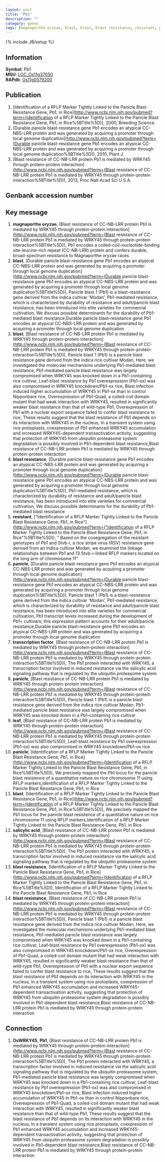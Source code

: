 ```yaml
---
layout: post
title: "Pb1"
description: ""
category: genes
tags: [magnaporthe oryzae, blast, blast, blast resistance, resistant, panicle, transcription factor, panicle, leaf, panicle, blast, salicylic acid, blast resistance, blast resistance]
---
```

{% include JB/setup %}

## Information
__Symbol__: Pb1  
__MSU__: [LOC_Os11g37050](http://rice.plantbiology.msu.edu/cgi-bin/ORF_infopage.cgi?orf=LOC_Os11g37050)  
__RAPdb__: [Os11g0579200](http://rapdb.dna.affrc.go.jp/viewer/gbrowse_details/irgsp1?name=Os11g0579200)  

## Publication
1. [Identification of a RFLP Marker Tightly Linked to the Panicle Blast Resistance Gene, Pb1, in Rice](http://www.ncbi.nlm.nih.gov/pubmed?term=(Identification of a RFLP Marker Tightly Linked to the Panicle Blast Resistance Gene, Pb1, in Rice%5BTitle%5D)), 2000, Breeding Science.
2. [Durable panicle blast-resistance gene Pb1 encodes an atypical CC-NBS-LRR protein and was generated by acquiring a promoter through local genome duplication](http://www.ncbi.nlm.nih.gov/pubmed?term=(Durable panicle blast-resistance gene Pb1 encodes an atypical CC-NBS-LRR protein and was generated by acquiring a promoter through local genome duplication%5BTitle%5D)), 2010, Plant J.
3. [Blast resistance of CC-NB-LRR protein Pb1 is mediated by WRKY45 through protein-protein interaction](http://www.ncbi.nlm.nih.gov/pubmed?term=(Blast resistance of CC-NB-LRR protein Pb1 is mediated by WRKY45 through protein-protein interaction%5BTitle%5D)), 2013, Proc Natl Acad Sci U S A.

## Genbank accession number

## Key message
1. __magnaporthe oryzae__, [Blast resistance of CC-NB-LRR protein Pb1 is mediated by WRKY45 through protein-protein interaction](http://www.ncbi.nlm.nih.gov/pubmed?term=(Blast resistance of CC-NB-LRR protein Pb1 is mediated by WRKY45 through protein-protein interaction%5BTitle%5D)),  Pb1 encodes a coiled-coil-nucleotide-binding site-leucine-rich repeat (CC-NB-LRR) protein and confers durable, broad-spectrum resistance to Magnaporthe oryzae races
2. __blast__, [Durable panicle blast-resistance gene Pb1 encodes an atypical CC-NBS-LRR protein and was generated by acquiring a promoter through local genome duplication](http://www.ncbi.nlm.nih.gov/pubmed?term=(Durable panicle blast-resistance gene Pb1 encodes an atypical CC-NBS-LRR protein and was generated by acquiring a promoter through local genome duplication%5BTitle%5D)),  Panicle blast 1 (Pb1) is a blast-resistance gene derived from the indica cultivar 'Modan', Pb1-mediated resistance, which is characterized by durability of resistance and adult/panicle blast resistance, has been introduced into elite varieties for commercial cultivation, We discuss possible determinants for the durability of Pb1-mediated blast resistance,Durable panicle blast-resistance gene Pb1 encodes an atypical CC-NBS-LRR protein and was generated by acquiring a promoter through local genome duplication
3. __blast__, [Blast resistance of CC-NB-LRR protein Pb1 is mediated by WRKY45 through protein-protein interaction](http://www.ncbi.nlm.nih.gov/pubmed?term=(Blast resistance of CC-NB-LRR protein Pb1 is mediated by WRKY45 through protein-protein interaction%5BTitle%5D)), Panicle blast 1 (Pb1) is a panicle blast resistance gene derived from the indica rice cultivar Modan, Here, we investigated the molecular mechanisms underlying Pb1-mediated blast resistance, Pb1-mediated panicle blast resistance was largely compromised when WRKY45 was knocked down in a Pb1-containing rice cultivar, Leaf-blast resistance by Pb1 overexpression (Pb1-ox) was also compromised in WRKY45 knockdown/Pb1-ox rice, Blast infection induced higher accumulation of WRKY45 in Pb1-ox than in control Nipponbare rice, Overexpression of Pb1-Quad, a coiled-coil domain mutant that had weak interaction with WRKY45, resulted in significantly weaker blast resistance than that of wild-type Pb1, Overexpression of Pb1 with a nuclear export sequence failed to confer blast resistance to rice, These results suggest that the blast resistance of Pb1 depends on its interaction with WRKY45 in the nucleus, In a transient system using rice protoplasts, coexpression of Pb1 enhanced WRKY45 accumulation and increased WRKY45-dependent transactivation activity, suggesting that protection of WRKY45 from ubiquitin proteasome system degradation is possibly involved in Pb1-dependent blast resistance,Blast resistance of CC-NB-LRR protein Pb1 is mediated by WRKY45 through protein-protein interaction
4. __blast resistance__, [Durable panicle blast-resistance gene Pb1 encodes an atypical CC-NBS-LRR protein and was generated by acquiring a promoter through local genome duplication](http://www.ncbi.nlm.nih.gov/pubmed?term=(Durable panicle blast-resistance gene Pb1 encodes an atypical CC-NBS-LRR protein and was generated by acquiring a promoter through local genome duplication%5BTitle%5D)),  Pb1-mediated resistance, which is characterized by durability of resistance and adult/panicle blast resistance, has been introduced into elite varieties for commercial cultivation, We discuss possible determinants for the durability of Pb1-mediated blast resistance
5. __resistant__, ["Identification of a RFLP Marker Tightly Linked to the Panicle Blast Resistance Gene, Pb1, in Rice"](http://www.ncbi.nlm.nih.gov/pubmed?term=("Identification of a RFLP Marker Tightly Linked to the Panicle Blast Resistance Gene, Pb1, in Rice"%5BTitle%5D)), " Based on the cosegregation of the resistant genotypes of Pb1 and Stvb-i, a rice stripe virus (RSV) resistance gene derived from an Indica cultivar Modan, we examined the linkage relationships between Pb1 and 13 Stvb-i-linked RFLP markers located on the long arm of chromosome 11"
6. __panicle__, [Durable panicle blast-resistance gene Pb1 encodes an atypical CC-NBS-LRR protein and was generated by acquiring a promoter through local genome duplication](http://www.ncbi.nlm.nih.gov/pubmed?term=(Durable panicle blast-resistance gene Pb1 encodes an atypical CC-NBS-LRR protein and was generated by acquiring a promoter through local genome duplication%5BTitle%5D)),  Panicle blast 1 (Pb1) is a blast-resistance gene derived from the indica cultivar 'Modan', Pb1-mediated resistance, which is characterized by durability of resistance and adult/panicle blast resistance, has been introduced into elite varieties for commercial cultivation, Pb1 transcript levels increased during the development of Pb1+ cultivars; this expression pattern accounts for their adult/panicle resistance,Durable panicle blast-resistance gene Pb1 encodes an atypical CC-NBS-LRR protein and was generated by acquiring a promoter through local genome duplication
7. __transcription factor__, [Blast resistance of CC-NB-LRR protein Pb1 is mediated by WRKY45 through protein-protein interaction](http://www.ncbi.nlm.nih.gov/pubmed?term=(Blast resistance of CC-NB-LRR protein Pb1 is mediated by WRKY45 through protein-protein interaction%5BTitle%5D)),  The Pb1 protein interacted with WRKY45, a transcription factor involved in induced resistance via the salicylic acid signaling pathway that is regulated by the ubiquitin proteasome system
8. __panicle__, [Blast resistance of CC-NB-LRR protein Pb1 is mediated by WRKY45 through protein-protein interaction](http://www.ncbi.nlm.nih.gov/pubmed?term=(Blast resistance of CC-NB-LRR protein Pb1 is mediated by WRKY45 through protein-protein interaction%5BTitle%5D)), Panicle blast 1 (Pb1) is a panicle blast resistance gene derived from the indica rice cultivar Modan, Pb1-mediated panicle blast resistance was largely compromised when WRKY45 was knocked down in a Pb1-containing rice cultivar
9. __leaf__, [Blast resistance of CC-NB-LRR protein Pb1 is mediated by WRKY45 through protein-protein interaction](http://www.ncbi.nlm.nih.gov/pubmed?term=(Blast resistance of CC-NB-LRR protein Pb1 is mediated by WRKY45 through protein-protein interaction%5BTitle%5D)),  Leaf-blast resistance by Pb1 overexpression (Pb1-ox) was also compromised in WRKY45 knockdown/Pb1-ox rice
10. __panicle__, [Identification of a RFLP Marker Tightly Linked to the Panicle Blast Resistance Gene, Pb1, in Rice](http://www.ncbi.nlm.nih.gov/pubmed?term=(Identification of a RFLP Marker Tightly Linked to the Panicle Blast Resistance Gene, Pb1, in Rice%5BTitle%5D)), We precisely mapped the Pb1 locus for the panicle blast resistence of a quantitative nature on rice chromosome 11 using RFLP markers,Identification of a RFLP Marker Tightly Linked to the Panicle Blast Resistance Gene, Pb1, in Rice
11. __blast__, [Identification of a RFLP Marker Tightly Linked to the Panicle Blast Resistance Gene, Pb1, in Rice](http://www.ncbi.nlm.nih.gov/pubmed?term=(Identification of a RFLP Marker Tightly Linked to the Panicle Blast Resistance Gene, Pb1, in Rice%5BTitle%5D)), We precisely mapped the Pb1 locus for the panicle blast resistence of a quantitative nature on rice chromosome 11 using RFLP markers,Identification of a RFLP Marker Tightly Linked to the Panicle Blast Resistance Gene, Pb1, in Rice
12. __salicylic acid__, [Blast resistance of CC-NB-LRR protein Pb1 is mediated by WRKY45 through protein-protein interaction](http://www.ncbi.nlm.nih.gov/pubmed?term=(Blast resistance of CC-NB-LRR protein Pb1 is mediated by WRKY45 through protein-protein interaction%5BTitle%5D)),  The Pb1 protein interacted with WRKY45, a transcription factor involved in induced resistance via the salicylic acid signaling pathway that is regulated by the ubiquitin proteasome system
13. __blast resistance__, [Identification of a RFLP Marker Tightly Linked to the Panicle Blast Resistance Gene, Pb1, in Rice](http://www.ncbi.nlm.nih.gov/pubmed?term=(Identification of a RFLP Marker Tightly Linked to the Panicle Blast Resistance Gene, Pb1, in Rice%5BTitle%5D)), Identification of a RFLP Marker Tightly Linked to the Panicle Blast Resistance Gene, Pb1, in Rice
14. __blast resistance__, [Blast resistance of CC-NB-LRR protein Pb1 is mediated by WRKY45 through protein-protein interaction](http://www.ncbi.nlm.nih.gov/pubmed?term=(Blast resistance of CC-NB-LRR protein Pb1 is mediated by WRKY45 through protein-protein interaction%5BTitle%5D)), Panicle blast 1 (Pb1) is a panicle blast resistance gene derived from the indica rice cultivar Modan, Here, we investigated the molecular mechanisms underlying Pb1-mediated blast resistance, Pb1-mediated panicle blast resistance was largely compromised when WRKY45 was knocked down in a Pb1-containing rice cultivar, Leaf-blast resistance by Pb1 overexpression (Pb1-ox) was also compromised in WRKY45 knockdown/Pb1-ox rice, Overexpression of Pb1-Quad, a coiled-coil domain mutant that had weak interaction with WRKY45, resulted in significantly weaker blast resistance than that of wild-type Pb1, Overexpression of Pb1 with a nuclear export sequence failed to confer blast resistance to rice, These results suggest that the blast resistance of Pb1 depends on its interaction with WRKY45 in the nucleus, In a transient system using rice protoplasts, coexpression of Pb1 enhanced WRKY45 accumulation and increased WRKY45-dependent transactivation activity, suggesting that protection of WRKY45 from ubiquitin proteasome system degradation is possibly involved in Pb1-dependent blast resistance,Blast resistance of CC-NB-LRR protein Pb1 is mediated by WRKY45 through protein-protein interaction

## Connection
1. __OsWRKY45__, __Pb1__, [Blast resistance of CC-NB-LRR protein Pb1 is mediated by WRKY45 through protein-protein interaction](http://www.ncbi.nlm.nih.gov/pubmed?term=(Blast resistance of CC-NB-LRR protein Pb1 is mediated by WRKY45 through protein-protein interaction%5BTitle%5D)),  The Pb1 protein interacted with WRKY45, a transcription factor involved in induced resistance via the salicylic acid signaling pathway that is regulated by the ubiquitin proteasome system, Pb1-mediated panicle blast resistance was largely compromised when WRKY45 was knocked down in a Pb1-containing rice cultivar, Leaf-blast resistance by Pb1 overexpression (Pb1-ox) was also compromised in WRKY45 knockdown/Pb1-ox rice, Blast infection induced higher accumulation of WRKY45 in Pb1-ox than in control Nipponbare rice, Overexpression of Pb1-Quad, a coiled-coil domain mutant that had weak interaction with WRKY45, resulted in significantly weaker blast resistance than that of wild-type Pb1, These results suggest that the blast resistance of Pb1 depends on its interaction with WRKY45 in the nucleus, In a transient system using rice protoplasts, coexpression of Pb1 enhanced WRKY45 accumulation and increased WRKY45-dependent transactivation activity, suggesting that protection of WRKY45 from ubiquitin proteasome system degradation is possibly involved in Pb1-dependent blast resistance,Blast resistance of CC-NB-LRR protein Pb1 is mediated by WRKY45 through protein-protein interaction


